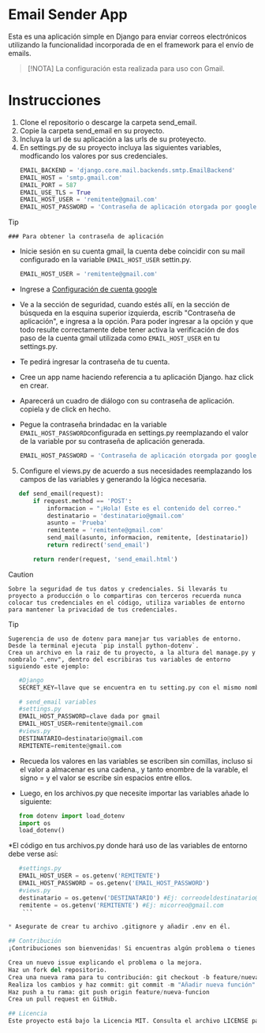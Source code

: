 # Email Sender App

Esta es una aplicación simple en Django para enviar correos electrónicos utilizando la funcionalidad incorporada de en el framework para el envío de emails. 


>[!NOTA]
    La configuración esta realizada para uso con Gmail.


# Instrucciones

1. Clone el repositorio o descarge la carpeta send_email.
2. Copie la carpeta send_email en su proyecto.
3. Incluya la url de su aplicación a las urls de su proteyecto.
4. En settings.py de su proyecto incluya las siguientes variables, modficando los valores por sus credenciales.
    ```python
    EMAIL_BACKEND = 'django.core.mail.backends.smtp.EmailBackend'
    EMAIL_HOST = 'smtp.gmail.com'
    EMAIL_PORT = 587
    EMAIL_USE_TLS = True
    EMAIL_HOST_USER = 'remitente@gmail.com'
    EMAIL_HOST_PASSWORD = 'Contraseña de aplicación otorgada por google'
    ```

>[!TIP]
    ### Para obtener la contraseña de aplicación
 * Inicie sesión en su cuenta gmail, la cuenta debe coincidir con su mail configurado en la variable `EMAIL_HOST_USER` settin.py.
     ```python
     EMAIL_HOST_USER = 'remitente@gmail.com'
     ```

 * Ingrese a [Configuración de cuenta google](https://myaccount.google.com/)

 * Ve a la sección de seguridad, cuando estés allí, en la sección de búsqueda en la esquina superior izquierda, escrib "Contraseña  de aplicación", e ingresa a la opción. Para poder ingresar a la opción y que todo resulte correctamente debe tener activa la    verificación de dos paso de la cuenta gmail utilizada como `EMAIL_HOST_USER` en tu settings.py.

 * Te pedirá ingresar la contraseña de tu cuenta.

 * Cree un app name haciendo referencia a tu aplicación Django. haz click en crear.

 * Aparecerá un cuadro de diálogo con su contraseña de aplicación. copiela y de click en hecho.

 * Pegue la contraseña brindadac en la variable `EMAIL_HOST_PASSWORD`configurada en settings.py reemplazando el valor de la variable por su contraseña de aplicación generada.
     ```python
     EMAIL_HOST_PASSWORD = 'Contraseña de aplicación otorgada por google'
     ```

5. Configure el views.py de acuerdo a sus necesidades reemplazando los campos de las variables y generando la lógica necesaria.
 ```python
    def send_email(request):
        if request.method == 'POST':
            informacion = "¡Hola! Este es el contenido del correo."
            destinatario = 'destinatario@gmail.com'
            asunto = 'Prueba'
            remitente = 'remitente@gmail.com'
            send_mail(asunto, informacion, remitente, [destinatario])
            return redirect('send_email')

        return render(request, 'send_email.html') 
 ```
>[!CAUTION]
    Sobre la seguridad de tus datos y credenciales. Si llevarás tu proyecto a producción o lo compartiras con terceros recuerda nunca colocar tus credenciales en el código, utiliza variables de entorno para mantener la privacidad de tus credenciales.

>[!TIP]
    Sugerencia de uso de dotenv para manejar tus variables de entorno. Desde la terminal ejecuta `pip install python-dotenv`.
    Crea un archivo en la raiz de tu proyecto, a la altura del manage.py y nombralo ".env", dentro del escribiras tus variables de entorno siguiendo este ejemplo:
    
```python
   #Django
   SECRET_KEY=llave que se encuentra en tu setting.py con el mismo nombre de variable.

   # send_email variables
   #settings.py
   EMAIL_HOST_PASSWORD=clave dada por gmail
   EMAIL_HOST_USER=remitente@gmail.com
   #views.py
   DESTINATARIO=destinatario@gmail.com
   REMITENTE=remitente@gmail.com  
```
* Recueda los valores en las variables se escriben sin comillas, incluso si el valor a almacenar es una cadena., y tanto enombre  de la varable, el signo = y el valor se escribe sin espacios entre ellos.

* Luego, en los archivos.py que necesite importar las variables añade lo siguiente:
 ```python
    from dotenv import load_dotenv
    import os
    load_dotenv()
 ```
*El código en tus archivos.py donde hará uso de las variables de entorno debe verse así:
 ```python
    #settings.py
    EMAIL_HOST_USER = os.getenv('REMITENTE')
    EMAIL_HOST_PASSWORD = os.getenv('EMAIL_HOST_PASSWORD')
    #views.py
    destinatario = os.getenv('DESTINATARIO') #Ej: correodeldestinatario@gmail.com
    remitente = os.getenv('REMITENTE') #Ej: micorreo@gmail.com
     ```

 * Asegurate de crear tu archivo .gitignore y añadir .env en él. 
 
## Contribución
¡Contribuciones son bienvenidas! Si encuentras algún problema o tienes ideas para mejorar la aplicación, sigue estos pasos:

Crea un nuevo issue explicando el problema o la mejora.
Haz un fork del repositorio.
Crea una nueva rama para tu contribución: git checkout -b feature/nueva-funcion
Realiza los cambios y haz commit: git commit -m "Añadir nueva función"
Haz push a tu rama: git push origin feature/nueva-funcion
Crea un pull request en GitHub.

## Licencia
Este proyecto está bajo la Licencia MIT. Consulta el archivo LICENSE para más detalles.
